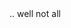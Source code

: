<!Doctyp html>
<html>
</head>
<title> ALL ABOUT NIAMBI ! </title>
<subtitle> .. well not all </subtitle>
<body>

</body>
</html
